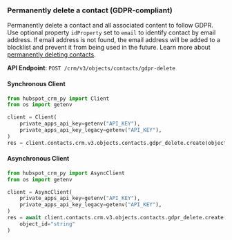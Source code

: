 
### Permanently delete a contact (GDPR-compliant) <a name="create"></a>

Permanently delete a contact and all associated content to follow GDPR. Use optional property `idProperty` set to `email` to identify contact by email address. If email address is not found, the email address will be added to a blocklist and prevent it from being used in the future. Learn more about [permanently deleting contacts](https://knowledge.hubspot.com/privacy-and-consent/how-do-i-perform-a-gdpr-delete-in-hubspot).

**API Endpoint**: `POST /crm/v3/objects/contacts/gdpr-delete`

#### Synchronous Client

```python
from hubspot_crm_py import Client
from os import getenv

client = Client(
    private_apps_api_key=getenv("API_KEY"),
    private_apps_api_key_legacy=getenv("API_KEY"),
)
res = client.contacts.crm.v3.objects.contacts.gdpr_delete.create(object_id="string")
```

#### Asynchronous Client

```python
from hubspot_crm_py import AsyncClient
from os import getenv

client = AsyncClient(
    private_apps_api_key=getenv("API_KEY"),
    private_apps_api_key_legacy=getenv("API_KEY"),
)
res = await client.contacts.crm.v3.objects.contacts.gdpr_delete.create(
    object_id="string"
)
```
